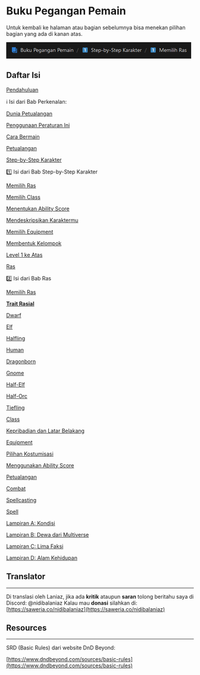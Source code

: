 # Buku Pegangan Pemain

Untuk kembali ke halaman atau bagian sebelumnya bisa menekan pilihan  bagian yang ada di kanan atas.

![Untitled](buku-pegangan-pemain/Untitled.png)

## Daftar Isi

[Pendahuluan](buku-pegangan-pemain/Pendahuluan.md)

<aside>
ℹ️ Isi dari Bab Perkenalan:

[Dunia Petualangan](buku-pegangan-pemain/pendahuluan/DuniaPetualangan.md)

[Penggunaan Peraturan Ini](buku-pegangan-pemain/pendahuluan/PenggunaanPeraturanIni.md) 

[Cara Bermain](Buku%20Pegangan%20Pemain%209ee9b211b08d4449b3c7697518caa49d/Pendahuluan%20f2eb671a676646769910c48c1e2eaf25/Cara%20Bermain%20410dc7c8fb7748ccb6222d9b9fe6f69d.md) 

[Petualangan](Buku%20Pegangan%20Pemain%209ee9b211b08d4449b3c7697518caa49d/Pendahuluan%20f2eb671a676646769910c48c1e2eaf25/Petualangan%208b31e0686285492fbc2534ca6111efb3.md) 

</aside>

[Step-by-Step Karakter](Buku%20Pegangan%20Pemain%209ee9b211b08d4449b3c7697518caa49d/Step-by-Step%20Karakter%20eb423c323674404c870b71cf9bf490b1.md)

<aside>
1️⃣ Isi dari Bab Step-by-Step Karakter

[Memilih Ras](Buku%20Pegangan%20Pemain%209ee9b211b08d4449b3c7697518caa49d/Step-by-Step%20Karakter%20eb423c323674404c870b71cf9bf490b1/Memilih%20Ras%201bfcb91c11b448649bbb85d7d23b9597.md) 

[Memilih Class](Buku%20Pegangan%20Pemain%209ee9b211b08d4449b3c7697518caa49d/Step-by-Step%20Karakter%20eb423c323674404c870b71cf9bf490b1/Memilih%20Class%20906e2640d378496cba0d4cce3884f6ed.md) 

[Menentukan Ability Score](Buku%20Pegangan%20Pemain%209ee9b211b08d4449b3c7697518caa49d/Step-by-Step%20Karakter%20eb423c323674404c870b71cf9bf490b1/Menentukan%20Ability%20Score%200e78631178f044afb5d718dbfdcbb7cf.md) 

[Mendeskripsikan Karaktermu](Buku%20Pegangan%20Pemain%209ee9b211b08d4449b3c7697518caa49d/Step-by-Step%20Karakter%20eb423c323674404c870b71cf9bf490b1/Mendeskripsikan%20Karaktermu%201ef315d5334b4ea4b06dfc663a12f65b.md) 

[Memilih Equipment](Buku%20Pegangan%20Pemain%209ee9b211b08d4449b3c7697518caa49d/Step-by-Step%20Karakter%20eb423c323674404c870b71cf9bf490b1/Memilih%20Equipment%2023ddef4f9fef47ffb4f84cc8e563745e.md) 

[Membentuk Kelompok](Buku%20Pegangan%20Pemain%209ee9b211b08d4449b3c7697518caa49d/Step-by-Step%20Karakter%20eb423c323674404c870b71cf9bf490b1/Membentuk%20Kelompok%2061e0bd568d174342b5467e49af908103.md) 

[Level 1 ke Atas](Buku%20Pegangan%20Pemain%209ee9b211b08d4449b3c7697518caa49d/Step-by-Step%20Karakter%20eb423c323674404c870b71cf9bf490b1/Level%201%20ke%20Atas%200690156815a1480c8281ef410bc93b1d.md) 

</aside>

[Ras](Buku%20Pegangan%20Pemain%209ee9b211b08d4449b3c7697518caa49d/Ras%20d0e873a4ba1142649f8d679dd34fef98.md)

<aside>
2️⃣ Isi dari Bab Ras

[Memilih Ras](Buku%20Pegangan%20Pemain%209ee9b211b08d4449b3c7697518caa49d/Ras%20d0e873a4ba1142649f8d679dd34fef98/Memilih%20Ras%20d8fd565ba73c451f87a7c5c3702f9d66.md) 

[**Trait Rasial**](Buku%20Pegangan%20Pemain%209ee9b211b08d4449b3c7697518caa49d/Ras%20d0e873a4ba1142649f8d679dd34fef98/Trait%20Rasial%20a91ee5ba748e4659a82f2659e5bc3496.md) 

[Dwarf](Buku%20Pegangan%20Pemain%209ee9b211b08d4449b3c7697518caa49d/Ras%20d0e873a4ba1142649f8d679dd34fef98/Dwarf%20a54b1cf032524d2cbffd896d25647dd4.md) 

[Elf](Buku%20Pegangan%20Pemain%209ee9b211b08d4449b3c7697518caa49d/Ras%20d0e873a4ba1142649f8d679dd34fef98/Elf%20953573d18e2c42618289477ccc2844d9.md) 

[Halfling](Buku%20Pegangan%20Pemain%209ee9b211b08d4449b3c7697518caa49d/Ras%20d0e873a4ba1142649f8d679dd34fef98/Halfling%2070a88ddd634a4074897a1627b536ebd7.md) 

[Human](Buku%20Pegangan%20Pemain%209ee9b211b08d4449b3c7697518caa49d/Ras%20d0e873a4ba1142649f8d679dd34fef98/Human%20fce845d5facb45a3bc72ad5c157452ee.md) 

[Dragonborn](Buku%20Pegangan%20Pemain%209ee9b211b08d4449b3c7697518caa49d/Ras%20d0e873a4ba1142649f8d679dd34fef98/Dragonborn%20306222b08dc245cdaea79bb9627ebed5.md) 

[Gnome](Buku%20Pegangan%20Pemain%209ee9b211b08d4449b3c7697518caa49d/Ras%20d0e873a4ba1142649f8d679dd34fef98/Gnome%20f88e8d577ec8469fb33cf4c7ffa0faf6.md)

[Half-Elf](Buku%20Pegangan%20Pemain%209ee9b211b08d4449b3c7697518caa49d/Ras%20d0e873a4ba1142649f8d679dd34fef98/Half-Elf%20dbf15b4479d1459cac884b97b17bc3b3.md) 

[Half-Orc](Buku%20Pegangan%20Pemain%209ee9b211b08d4449b3c7697518caa49d/Ras%20d0e873a4ba1142649f8d679dd34fef98/Half-Orc%2022ee1d37f4034463940c3ca8d88e84d8.md) 

[Tiefling](Buku%20Pegangan%20Pemain%209ee9b211b08d4449b3c7697518caa49d/Ras%20d0e873a4ba1142649f8d679dd34fef98/Tiefling%20fe21c2c3029846f99c79ef5b1a3e4979.md) 

</aside>

[Class](Buku%20Pegangan%20Pemain%209ee9b211b08d4449b3c7697518caa49d/Class%20b8615a765d8449f19066222f3fbb17e4.md)

[Kepribadian dan Latar Belakang](Buku%20Pegangan%20Pemain%209ee9b211b08d4449b3c7697518caa49d/Kepribadian%20dan%20Latar%20Belakang%20e1462440626e48c58161abbfd01813e4.md)

[Equipment](Buku%20Pegangan%20Pemain%209ee9b211b08d4449b3c7697518caa49d/Equipment%206c7549bfa21a4d6aab7a86d68fcd03a0.md)

[Pilihan Kostumisasi](Buku%20Pegangan%20Pemain%209ee9b211b08d4449b3c7697518caa49d/Pilihan%20Kostumisasi%20faf705d1ad224291ac0a3ac4f67595da.md)

[Menggunakan Ability Score](Buku%20Pegangan%20Pemain%209ee9b211b08d4449b3c7697518caa49d/Menggunakan%20Ability%20Score%20756533a7e92348eda62dc40cce630365.md)

[Petualangan](Buku%20Pegangan%20Pemain%209ee9b211b08d4449b3c7697518caa49d/Petualangan%206be540a7701a490a9eecc23c13a7a80a.md)

[Combat](Buku%20Pegangan%20Pemain%209ee9b211b08d4449b3c7697518caa49d/Combat%2021901f5895d342f3bfc600f80bb9c395.md)

[Spellcasting](Buku%20Pegangan%20Pemain%209ee9b211b08d4449b3c7697518caa49d/Spellcasting%20aac3f89cf26e483ba27062bd12bde213.md)

[Spell](Buku%20Pegangan%20Pemain%209ee9b211b08d4449b3c7697518caa49d/Spell%20be1a3195ab42445ab55f231331b78de4.md)

[Lampiran A: Kondisi](Buku%20Pegangan%20Pemain%209ee9b211b08d4449b3c7697518caa49d/Lampiran%20A%20Kondisi%200a98dc30663e478492f30bc31aa591fd.md)

[Lampiran B: Dewa dari Multiverse](Buku%20Pegangan%20Pemain%209ee9b211b08d4449b3c7697518caa49d/Lampiran%20B%20Dewa%20dari%20Multiverse%201f1b0c7c7eae416aacf88911d1a76aca.md)

[Lampiran C: Lima Faksi](Buku%20Pegangan%20Pemain%209ee9b211b08d4449b3c7697518caa49d/Lampiran%20C%20Lima%20Faksi%20d4d897d35ac24936a7616642978dde39.md)

[Lampiran D: Alam Kehidupan](Buku%20Pegangan%20Pemain%209ee9b211b08d4449b3c7697518caa49d/Lampiran%20D%20Alam%20Kehidupan%20be0e7b5eacb1439283d0713b439ac61b.md)

## **Translator**

---

Di translasi oleh Laniaz, jika ada **kritik** ataupun **saran** tolong beritahu saya di
Discord: @nidibalaniaz
Kalau mau **donasi** silahkan di: [https://saweria.co/nidibalaniaz](https://saweria.co/nidibalaniaz)

## Resources

---

SRD (Basic Rules) dari website DnD Beyond:

[https://www.dndbeyond.com/sources/basic-rules](https://www.dndbeyond.com/sources/basic-rules)
